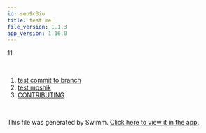```yaml
---
id: seo9c3iu
title: test me
file_version: 1.1.3
app_version: 1.16.0
---
```


<!-- Intro - Do not remove this comment -->
11

<br/>

<!-- Steps - Do not remove this comment -->
1. [test commit to branch](test-commit-to-branch.10obx.sw.md)
2. [test moshik](test-moshik.1gubqph7.sw.md)
3. [CONTRIBUTING](contributing.593oz.sw.md)


<br/>

This file was generated by Swimm. [Click here to view it in the app](http://localhost:5000/repos/Z2l0aHViJTNBJTNBc3ItZXh0ZW5zaW9uJTNBJTNBZG91ZWs=/playlists/seo9c3iu).

